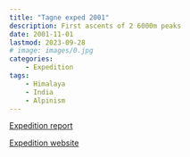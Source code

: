 ```yaml
---
title: "Tagne exped 2001"
description: First ascents of 2 6000m peaks
date: 2001-11-01
lastmod: 2023-09-28
# image: images/0.jpg
categories:
    - Expedition
tags:
    - Himalaya
    - India
    - Alpinism
---
```


[Expedition report](/documents/tagne2001.pdf)

[Expedition website](https://elvum.net/tagne/)